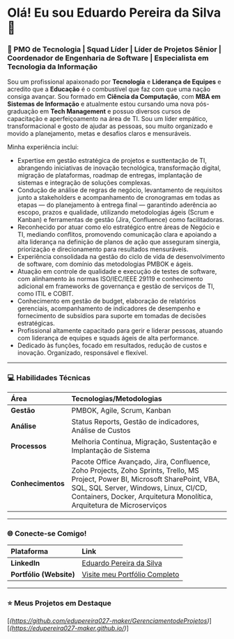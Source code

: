 # Olá! Eu sou Eduardo Pereira da Silva 👋

### 🚀 PMO de Tecnologia | Squad Líder | Líder de Projetos Sênior | Coordenador de Engenharia de Software | Especialista em Tecnologia da Informação

Sou um profissional apaixonado por **Tecnologia** e **Liderança de Equipes** e acredito que a **Educação** é o combustível que faz com que uma nação consiga avançar. Sou formado em **Ciência da Computação**, com **MBA em Sistemas de Informação** e atualmente estou cursando uma nova pós-graduação em **Tech Management** e possuo diversos cursos de capacitação e aperfeiçoamento na área de TI. Sou um líder empático, transformacional e gosto de ajudar as pessoas, sou muito organizado e movido a planejamento, metas e desafios claros e mensuráveis.

Minha experiência inclui:

- Expertise em gestão estratégica de projetos e susttentação de TI, abrangendo iniciativas de inovação tecnológica, transformação digital, migração de plataformas, roadmap de entregas, implantação de sistemas e integração de soluções complexas.
- Condução de análise de regras de negócio, levantamento de requisitos junto a stakeholders e acompanhamento de cronogramas em todas as etapas — do planejamento à entrega final — garantindo aderência ao escopo, prazos e qualidade, utilizando metodologias ágeis (Scrum e Kanban) e ferramentas de gestão (Jira, Confluence) como facilitadoras.
- Reconhecido por atuar como elo estratégico entre áreas de Negócio e TI, mediando conflitos, promovendo comunicação clara e apoiando a alta liderança na definição de planos de ação que asseguram sinergia, priorização e direcionamento para resultados mensuráveis.
- Experiência consolidada na gestão do ciclo de vida de desenvolvimento de software, com domínio das metodologias PMBOK e ágeis.
- Atuação em controle de qualidade e execução de testes de software, com alinhamento às normas ISO/IEC/IEEE 29119 e conhecimento adicional em frameworks de governança e gestão de serviços de TI, como ITIL e COBIT.
- Conhecimento em gestão de budget, elaboração de relatórios gerenciais, acompanhamento de indicadores de desempenho e fornecimento de subsídios para suporte em tomadas de decisões estratégicas.
- Profissional altamente capacitado para gerir e liderar pessoas, atuando com liderança de equipes e squads ágeis de alta performance.
- Dedicado às funções, focado em resultados, redução de custos e inovação. Organizado, responsável e flexível.

---

### 💻 Habilidades Técnicas

| Área | Tecnologias/Metodologias |
| :--- | :--- |
| **Gestão** | PMBOK, Agile, Scrum, Kanban|
| **Análise** | Status Reports, Gestão de indicadores, Análise de Custos |
| **Processos** | Melhoria Contínua, Migração, Sustentação e Implantação de Sistema |
| **Conhecimentos**| Pacote Office Avançado, Jira, Confluence, Zoho Projects, Zoho Sprints, Trello, MS Project, Power BI, Microsoft SharePoint, VBA, SQL, SQL Server, Windows, Linux, CI/CD, Containers, Docker, Arquitetura Monolítica, Arquitetura de Microserviços|

---

### 🌐 Conecte-se Comigo!

| Plataforma | Link |
| :--- | :--- |
| **LinkedIn** | [Eduardo Pereira da Silva](https://www.linkedin.com/in/eduardo-pereira-118a6111/) |
| **Portfólio (Website)** | [Visite meu Portfólio Completo](https://edupereira027-maker.github.io/index.html) |

---

### ⭐ Meus Projetos em Destaque

[*(https://github.com/edupereira027-maker/GerenciamentodeProjetos)*]
[*(https://edupereira027-maker.github.io/)*]
